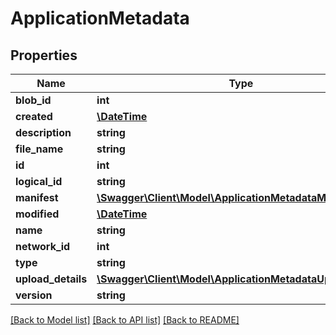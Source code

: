 # ApplicationMetadata

## Properties
Name | Type | Description | Notes
------------ | ------------- | ------------- | -------------
**blob_id** | **int** |  | 
**created** | [**\DateTime**](\DateTime.md) |  | 
**description** | **string** |  | 
**file_name** | **string** |  | 
**id** | **int** |  | 
**logical_id** | **string** |  | 
**manifest** | [**\Swagger\Client\Model\ApplicationMetadataManifest**](ApplicationMetadataManifest.md) |  | 
**modified** | [**\DateTime**](\DateTime.md) |  | 
**name** | **string** |  | 
**network_id** | **int** |  | 
**type** | **string** |  | 
**upload_details** | [**\Swagger\Client\Model\ApplicationMetadataUploadDetails**](ApplicationMetadataUploadDetails.md) |  | 
**version** | **string** |  | 

[[Back to Model list]](../README.md#documentation-for-models) [[Back to API list]](../README.md#documentation-for-api-endpoints) [[Back to README]](../README.md)


